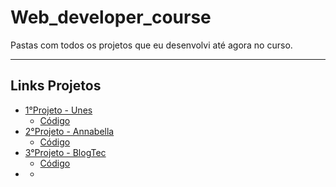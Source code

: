 # Web_developer_course 

<p>Pastas com todos os projetos que eu desenvolvi até agora no curso. </p>

---

## Links Projetos

- [1°Projeto - Unes](https://patrickcaramico.github.io/Web_developer_course/1°-Projeto-Unes/index.html)
  - [Código](https://github.com/PatrickCaramico/Web_developer_course/tree/main/1°-Projeto-Unes)
- [2°Projeto - Annabella](https://patrickcaramico.github.io/Web_developer_course/2°-Projeto-AnnaBella/index.html)
  - [Código](https://github.com/PatrickCaramico/Web_developer_course/tree/main/2°-Projeto-AnnaBella)
- [3°Projeto - BlogTec](https://patrickcaramico.github.io/Web_developer_course/3°-Projeto-BlogTec/index.html)
  - [Código](https://github.com/PatrickCaramico/Web_developer_course/tree/main/3°-Projeto-BlogTec)
- []()
  - []()
